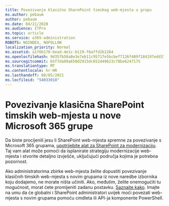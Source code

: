 ```yaml
---
title: Povezivanje klasično SharePoint timskog web-mjesta u grupu
ms.author: pebaum
author: pebaum
ms.date: 04/21/2020
ms.audience: ITPro
ms.topic: article
ms.service: o365-administration
ROBOTS: NOINDEX, NOFOLLOW
localization_priority: Normal
ms.assetid: a1f6b170-bead-4e1c-b119-f6affd2b2264
ms.openlocfilehash: 9d357b50a8e3e7eb11c95717e5bcbef7126f409f184197edd3705c3039241bbe
ms.sourcegitcommit: b5f7da89a650d2915dc652449623c78be6247175
ms.translationtype: MT
ms.contentlocale: hr-HR
ms.lasthandoff: 08/05/2021
ms.locfileid: "54033018"
---
```

# <a name="connect-classic-sharepoint-team-sites-to-new-microsoft-365-groups"></a>Povezivanje klasična SharePoint timskih web-mjesta u nove Microsoft 365 grupe

Da biste procijenili jesu li SharePoint web-mjesta spremne za povezivanje s Microsoft 365 grupama, [upotrijebite alat za SharePoint za modernizaciju](https://go.microsoft.com/fwlink/?linkid=873066). Taj vam alat može pomoći da isplanirate strategiju modernizacije web-mjesta i stvorite detaljno izvješće, uključujući područja kojima je potrebna pozornost.
  
Ako administratorima zbirke web-mjesta želite dopustiti povezivanje klasičnih timskih web-mjesta s novim grupama iz nove naredbe izbornika koju dodajemo, ne morate ništa učiniti. Ako, međutim, želite onemogućiti tu mogućnost, morat ćete promijeniti zadanu postavku. [Saznajte kako](https://go.microsoft.com/fwlink/?linkid=2004316). Imajte na umu da će globalni i SharePoint administratori uvijek moći povezati web-mjesta s novim grupama pomoću cmdleta ili API-ja komponente PowerShell.
  

